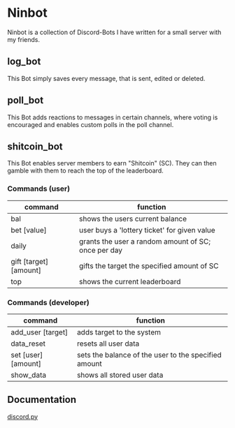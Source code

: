 # Ninbot

Ninbot is a collection of Discord-Bots I have written for a small server with my friends.

## log_bot

This Bot simply saves every message, that is sent, edited or deleted.

## poll_bot

This Bot adds reactions to messages in certain channels, where voting is encouraged and enables custom polls in the poll channel.

## shitcoin_bot

This Bot enables server members to earn "Shitcoin" (SC). They can then gamble with them to reach the top of the leaderboard.

### Commands (user)

|command|function|
|-------|--------|
|bal|shows the users current balance|
|bet \[value\]|user buys a 'lottery ticket' for given value|
|daily|grants the user a random amount of SC; once per day|
|gift \[target\] \[amount\]|gifts the target the specified amount of SC|
|top|shows the current leaderboard|

### Commands (developer)

|command|function|
|-------|--------|
|add_user \[target\]|adds target to the system|
|data_reset|resets all user data|
|set \[user\] \[amount\]|sets the balance of the user to the specified amount|
|show_data|shows all stored user data|

## Documentation

[discord.py](https://discordpy.readthedocs.io/en/stable/)
